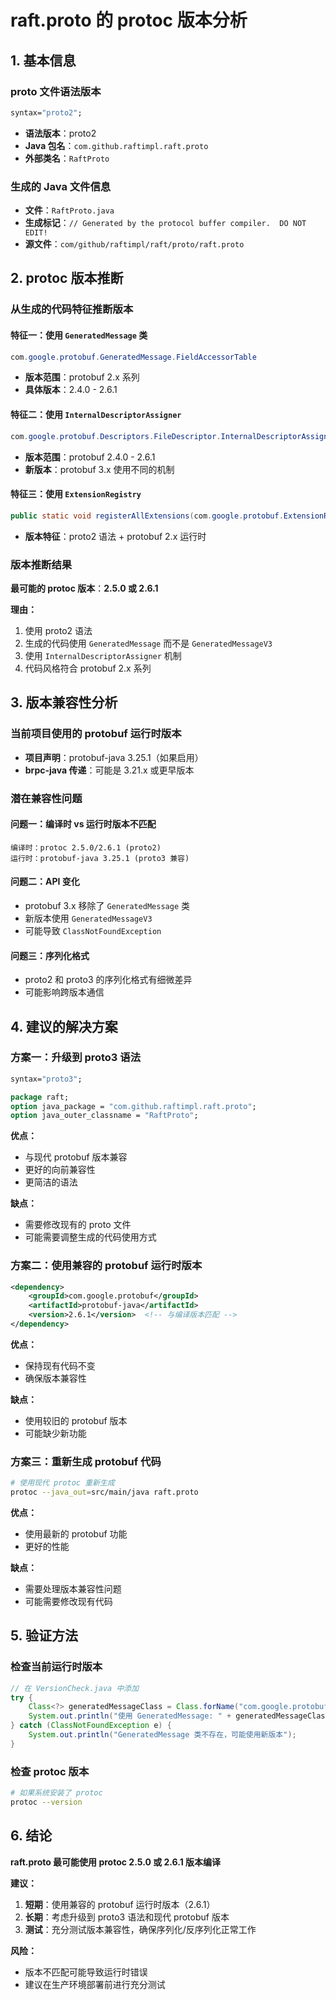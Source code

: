 # raft.proto 的 protoc 版本分析

## 1. 基本信息

### proto 文件语法版本
```protobuf
syntax="proto2";
```
- **语法版本**：proto2
- **Java 包名**：`com.github.raftimpl.raft.proto`
- **外部类名**：`RaftProto`

### 生成的 Java 文件信息
- **文件**：`RaftProto.java`
- **生成标记**：`// Generated by the protocol buffer compiler.  DO NOT EDIT!`
- **源文件**：`com/github/raftimpl/raft/proto/raft.proto`

## 2. protoc 版本推断

### 从生成的代码特征推断版本

#### 特征一：使用 `GeneratedMessage` 类
```java
com.google.protobuf.GeneratedMessage.FieldAccessorTable
```
- **版本范围**：protobuf 2.x 系列
- **具体版本**：2.4.0 - 2.6.1

#### 特征二：使用 `InternalDescriptorAssigner`
```java
com.google.protobuf.Descriptors.FileDescriptor.InternalDescriptorAssigner
```
- **版本范围**：protobuf 2.4.0 - 2.6.1
- **新版本**：protobuf 3.x 使用不同的机制

#### 特征三：使用 `ExtensionRegistry`
```java
public static void registerAllExtensions(com.google.protobuf.ExtensionRegistry registry)
```
- **版本特征**：proto2 语法 + protobuf 2.x 运行时

### 版本推断结果

**最可能的 protoc 版本**：**2.5.0 或 2.6.1**

**理由：**
1. 使用 proto2 语法
2. 生成的代码使用 `GeneratedMessage` 而不是 `GeneratedMessageV3`
3. 使用 `InternalDescriptorAssigner` 机制
4. 代码风格符合 protobuf 2.x 系列

## 3. 版本兼容性分析

### 当前项目使用的 protobuf 运行时版本
- **项目声明**：protobuf-java 3.25.1（如果启用）
- **brpc-java 传递**：可能是 3.21.x 或更早版本

### 潜在兼容性问题

#### 问题一：编译时 vs 运行时版本不匹配
```
编译时：protoc 2.5.0/2.6.1 (proto2)
运行时：protobuf-java 3.25.1 (proto3 兼容)
```

#### 问题二：API 变化
- protobuf 3.x 移除了 `GeneratedMessage` 类
- 新版本使用 `GeneratedMessageV3`
- 可能导致 `ClassNotFoundException`

#### 问题三：序列化格式
- proto2 和 proto3 的序列化格式有细微差异
- 可能影响跨版本通信

## 4. 建议的解决方案

### 方案一：升级到 proto3 语法
```protobuf
syntax="proto3";

package raft;
option java_package = "com.github.raftimpl.raft.proto";
option java_outer_classname = "RaftProto";
```

**优点：**
- 与现代 protobuf 版本兼容
- 更好的向前兼容性
- 更简洁的语法

**缺点：**
- 需要修改现有的 proto 文件
- 可能需要调整生成的代码使用方式

### 方案二：使用兼容的 protobuf 运行时版本
```xml
<dependency>
    <groupId>com.google.protobuf</groupId>
    <artifactId>protobuf-java</artifactId>
    <version>2.6.1</version>  <!-- 与编译版本匹配 -->
</dependency>
```

**优点：**
- 保持现有代码不变
- 确保版本兼容性

**缺点：**
- 使用较旧的 protobuf 版本
- 可能缺少新功能

### 方案三：重新生成 protobuf 代码
```bash
# 使用现代 protoc 重新生成
protoc --java_out=src/main/java raft.proto
```

**优点：**
- 使用最新的 protobuf 功能
- 更好的性能

**缺点：**
- 需要处理版本兼容性问题
- 可能需要修改现有代码

## 5. 验证方法

### 检查当前运行时版本
```java
// 在 VersionCheck.java 中添加
try {
    Class<?> generatedMessageClass = Class.forName("com.google.protobuf.GeneratedMessage");
    System.out.println("使用 GeneratedMessage: " + generatedMessageClass.getName());
} catch (ClassNotFoundException e) {
    System.out.println("GeneratedMessage 类不存在，可能使用新版本");
}
```

### 检查 protoc 版本
```bash
# 如果系统安装了 protoc
protoc --version
```

## 6. 结论

**raft.proto 最可能使用 protoc 2.5.0 或 2.6.1 版本编译**

**建议：**
1. **短期**：使用兼容的 protobuf 运行时版本（2.6.1）
2. **长期**：考虑升级到 proto3 语法和现代 protobuf 版本
3. **测试**：充分测试版本兼容性，确保序列化/反序列化正常工作

**风险：**
- 版本不匹配可能导致运行时错误
- 建议在生产环境部署前进行充分测试 